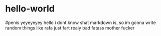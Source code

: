 # hello-world
#penis
yeyeyeyey
hello i dont know shat markdown is, so im gonna write random things like rafa just fart realy bad fatass mother fucker
